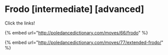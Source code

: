 # Frodo \[intermediate] \[advanced]

Click the links!

{% embed url="http://poledancedictionary.com/moves/66/frodo" %}

{% embed url="http://poledancedictionary.com/moves/77/extended-frodo/" %}
